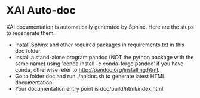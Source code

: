 # XAI Auto-doc
XAI documentation is automatically generated by Sphinx. Here are the steps to regenerate them.

- Install Sphinx and other required packages in requirements.txt in this doc folder.
- Install a stand-alone program pandoc (NOT the python package with the same name) using 
'conda install -c conda-forge pandoc' if you have conda, otherwise refer to http://pandoc.org/installing.html.
- Go to folder doc and run ./apidoc.sh to generate latest HTML documentation.
- Your documentation entry point is doc/build/html/index.html


